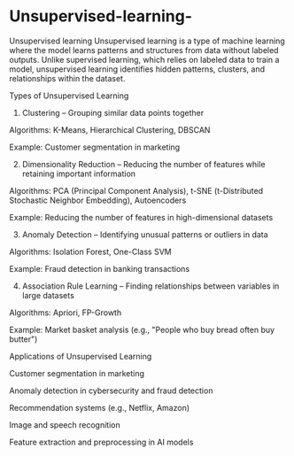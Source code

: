 # Unsupervised-learning-
Unsupervised learning 
Unsupervised learning is a type of machine learning where the model learns patterns and structures from data without labeled outputs. Unlike supervised learning, which relies on labeled data to train a model, unsupervised learning identifies hidden patterns, clusters, and relationships within the dataset.

Types of Unsupervised Learning

1. Clustering – Grouping similar data points together

Algorithms: K-Means, Hierarchical Clustering, DBSCAN

Example: Customer segmentation in marketing



2. Dimensionality Reduction – Reducing the number of features while retaining important information

Algorithms: PCA (Principal Component Analysis), t-SNE (t-Distributed Stochastic Neighbor Embedding), Autoencoders

Example: Reducing the number of features in high-dimensional datasets



3. Anomaly Detection – Identifying unusual patterns or outliers in data

Algorithms: Isolation Forest, One-Class SVM

Example: Fraud detection in banking transactions



4. Association Rule Learning – Finding relationships between variables in large datasets

Algorithms: Apriori, FP-Growth

Example: Market basket analysis (e.g., "People who buy bread often buy butter")




Applications of Unsupervised Learning

Customer segmentation in marketing

Anomaly detection in cybersecurity and fraud detection

Recommendation systems (e.g., Netflix, Amazon)

Image and speech recognition

Feature extraction and preprocessing in AI models




